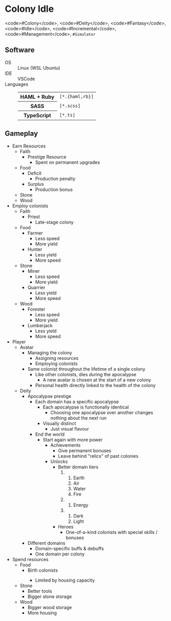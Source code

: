 <!DOCTYPE html>
<html lang='en'>
<head>
<meta charset='UTF-8'>
<link href='style.css' rel='stylesheet'>
</head>
<body>
<h1>Colony Idle</h1>
&lt;code&gt;#Colony&lt;/code&gt;,
&lt;code&gt;#Deity&lt;/code&gt;,
&lt;code&gt;#Fantasy&lt;/code&gt;,
&lt;code&gt;#Idle&lt;/code&gt;,
&lt;code&gt;#Incremental&lt;/code&gt;,
&lt;code&gt;#Management&lt;/code&gt;,
<code>#Simulator</code>
<h2>Software</h2>
<dl>
<div>
<dt>OS</dt>
<dd>Linux (WSL Ubuntu)</dd>
</div>
<div>
<dt>IDE</dt>
<dd>VSCode</dd>
</div>
<div>
<dt>Languages</dt>
<dd>
<table>
<tr>
<th>HAML + Ruby</th>
<td>
<code>[*.{haml,rb}]</code>
</td>
</tr>
<tr>
<th>SASS</th>
<td>
<code>[*.scss]</code>
</td>
</tr>
<tr>
<th>TypeScript</th>
<td>
<code>[*.ts]</code>
</td>
</tr>
</table>
</dd>
</div>
</dl>
<h2>Gameplay</h2>
<ul>
<li>
Earn Resources
<ul>
<li>
Faith
<ul>
<li>
Prestige Resource
<ul>
<li>Spent on permanent upgrades</li>
</ul>
</li>
</ul>
</li>
<li>
Food
<ul>
<li>
Deficit
<ul>
<li>Production penalty</li>
</ul>
</li>
<li>
Surplus
<ul>
<li>Production bonus</li>
</ul>
</li>
</ul>
</li>
<li>Stone</li>
<li>Wood</li>
</ul>
</li>
<li>
Employ colonists
<ul>
<li>
Faith
<ul>
<li>
Priest
<ul>
<li>Late-stage colony</li>
</ul>
</li>
</ul>
</li>
<li>
Food
<ul>
<li>
Farmer
<ul>
<li>Less speed</li>
<li>More yield</li>
</ul>
</li>
<li>
Hunter
<ul>
<li>Less yield</li>
<li>More speed</li>
</ul>
</li>
</ul>
</li>
<li>
Stone
<ul>
<li>
Miner
<ul>
<li>Less speed</li>
<li>More yield</li>
</ul>
</li>
<li>
Quarrier
<ul>
<li>Less yield</li>
<li>More speed</li>
</ul>
</li>
</ul>
</li>
<li>
Wood
<ul>
<li>
Forester
<ul>
<li>Less speed</li>
<li>More yield</li>
</ul>
</li>
<li>
Lumberjack
<ul>
<li>Less yield</li>
<li>More speed</li>
</ul>
</li>
</ul>
</li>
</ul>
</li>
<li>
Player
<ul>
<li>
Avatar
<ul>
<li>
Managing the colony
<ul>
<li>Assigning resources</li>
<li>Employing colonists</li>
</ul>
</li>
<li>
Same colonist throughout the lifetime of a single colony
<ul>
<li>
Like other colonists, dies during the apocalypse
<ul>
<li>A new avatar is chosen at the start of a new colony</li>
</ul>
</li>
<li>Personal health directly linked to the health of the colony</li>
</ul>
</li>
</ul>
</li>
<li>
Deity
<ul>
<li>
Apocalypse prestige
<ul>
<li>
Each domain has a specific apocalypse
<ul>
<li>
Each apocalypse is functionally identical
<ul>
<li>Choosing one apocalypse over another changes nothing about the next run</li>
</ul>
</li>
<li>
Visually distinct
<ul>
<li>Just visual flavour</li>
</ul>
</li>
</ul>
</li>
<li>
End the world
<ul>
<li>
Start again with more power
<ul>
<li>
Achievements
<ul>
<li>Give permanent bonuses</li>
<li>Leave behind "relics" of past colonies</li>
</ul>
</li>
<li>
Unlocks
<ul>
<li>
Better domain tiers
<ol>
<li>
<ol>
<li>Earth</li>
<li>Air</li>
<li>Water</li>
<li>Fire</li>
</ol>
</li>
<li>
<ol>
<li>Energy</li>
</ol>
</li>
<li>
<ol>
<li>Dark</li>
<li>Light</li>
</ol>
</li>
</ol>
</li>
<li>
Heroes
<ul>
<li>One-of-a-kind colonists with special skills / bonuses</li>
</ul>
</li>
</ul>
</li>
</ul>
</li>
</ul>
</li>
</ul>
</li>
<li>
Different domains
<ul>
<li>Domain-specific buffs & debuffs</li>
<li>One domain per colony</li>
</ul>
</li>
</ul>
</li>
</ul>
</li>
<li>
Spend resources
<ul>
<li>
Food
<ul>
<li>Birth colonists</li>
<ul>
<li>Limited by housing capacity</li>
</ul>
</ul>
</li>
<li>
Stone
<ul>
<li>Better tools</li>
<li>Bigger stone storage</li>
</ul>
</li>
<li>
Wood
<ul>
<li>Bigger wood storage</li>
<li>More housing</li>
</ul>
</li>
</ul>
</li>
</ul>
</body>
</html>
